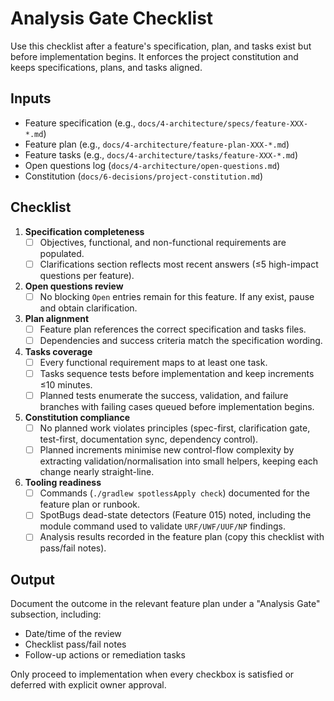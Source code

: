 # Analysis Gate Checklist

Use this checklist after a feature's specification, plan, and tasks exist but before implementation begins. It enforces the project constitution and keeps specifications, plans, and tasks aligned.

## Inputs
- Feature specification (e.g., `docs/4-architecture/specs/feature-XXX-*.md`)
- Feature plan (e.g., `docs/4-architecture/feature-plan-XXX-*.md`)
- Feature tasks (e.g., `docs/4-architecture/tasks/feature-XXX-*.md`)
- Open questions log (`docs/4-architecture/open-questions.md`)
- Constitution (`docs/6-decisions/project-constitution.md`)

## Checklist
1. **Specification completeness**
   - [ ] Objectives, functional, and non-functional requirements are populated.
   - [ ] Clarifications section reflects most recent answers (≤5 high-impact questions per feature).
2. **Open questions review**
   - [ ] No blocking `Open` entries remain for this feature. If any exist, pause and obtain clarification.
3. **Plan alignment**
   - [ ] Feature plan references the correct specification and tasks files.
   - [ ] Dependencies and success criteria match the specification wording.
4. **Tasks coverage**
   - [ ] Every functional requirement maps to at least one task.
   - [ ] Tasks sequence tests before implementation and keep increments ≤10 minutes.
   - [ ] Planned tests enumerate the success, validation, and failure branches with failing cases queued before implementation begins.
5. **Constitution compliance**
   - [ ] No planned work violates principles (spec-first, clarification gate, test-first, documentation sync, dependency control).
   - [ ] Planned increments minimise new control-flow complexity by extracting validation/normalisation into small helpers, keeping each change nearly straight-line.
6. **Tooling readiness**
   - [ ] Commands (`./gradlew spotlessApply check`) documented for the feature plan or runbook.
   - [ ] SpotBugs dead-state detectors (Feature 015) noted, including the module command used to validate `URF/UWF/UUF/NP` findings.
   - [ ] Analysis results recorded in the feature plan (copy this checklist with pass/fail notes).

## Output
Document the outcome in the relevant feature plan under a "Analysis Gate" subsection, including:
- Date/time of the review
- Checklist pass/fail notes
- Follow-up actions or remediation tasks

Only proceed to implementation when every checkbox is satisfied or deferred with explicit owner approval.
